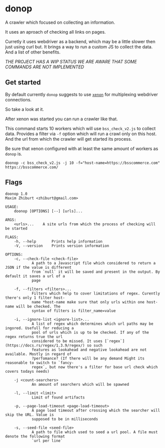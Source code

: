 # donop

A crawler which focused on collecting an information.

It uses an aproach of checking all links on pages.

Curretly it uses webdriver as a backend, which may be a little slower then
just using curl but.
It brings a way to run a custom JS to collect the data.
And a list of other benefits.

*THE PROJECT HAS A WIP STATUS*
*WE ARE AWARE THAT SOME COMMANDS ARE NOT IMPLEMENTED*

## Get started

By default currently `donop` suggests to use [`xenon`](https://github.com/stevepryde/xenon) for multiplexing webdriver connections.

So take a look at it.

After xenon was started you can run a crawler like that.

This command starts 10 workers which will use `bss_check_v2.js` to collect data. Provides a filter via `-f` option which will run a crawl only on this host. And the url from which the crawler will get started its process.

Be sure that xenon configured with at least the same amount of workers as `donop` is.

```
doonop -c bss_check_v2.js -j 10 -f="host-name=https://bsscommerce.com" https://bsscommerce.com/
```

## Flags

```
doonop 1.0
Maxim Zhiburt <zhiburt@gmail.com>

USAGE:
    doonop [OPTIONS] [--] [urls]...

ARGS:
    <urls>...    A site urls from which the process of checking will be started

FLAGS:
    -h, --help       Prints help information
    -V, --version    Prints version information

OPTIONS:
    -c, --check-file <check-file>
            A path to a Javascript file which considered to return a JSON if the value is different
            from `null` it will be saved and present in the output. By default it saves a url of a
            page

    -f, --filters <filters>...
            Filters which help to cover limitations of regex. Curently there's only 1 filter host-
            name *host-name make sure that only urls within one host-name will be checked. The
            syntax of filters is filter_name=value

    -i, --ignore-list <ignore-list>...
            A list of regex which determines which url paths may be ingored. Usefull for reducing a
            pool of urls which is up to be checked. If any of the regex returns true the url
            considered to be missed. It uses [`regex`](https://docs.rs/regex/1.3.9/regex/) so such
            features as lookahead and negative lookahead are not available. Mostly in regard of
            ?perfomance? (If there will be any demand Might its reasonable to switch to `fancy-
            regex`, but now there's a filter for base url check which covers todays needs)

    -j <count-searchers>
            An amount of searchers which will be spawned

    -l, --limit <limit>
            Limit of found artifacts

    -p, --page-load-timeout <page-load-timeout>
            A page load timeout after crossing which the searcher will skip the URL. Value is
            supposed to be in milliseconds

    -s, --seed-file <seed-file>
            A path to file which used to seed a url pool. A file must denote the following format
            `url per line`
```